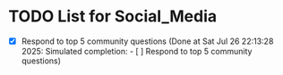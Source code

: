 # TODO List for Social_Media

- [x] Respond to top 5 community questions  (Done at Sat Jul 26 22:13:28 2025: Simulated completion: - [ ] Respond to top 5 community questions)
